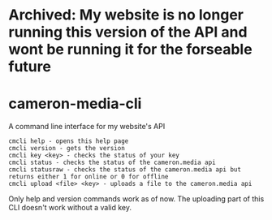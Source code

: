 # Archived: My website is no longer running this version of the API and wont be running it for the forseable future

# cameron-media-cli
A command line interface for my website's API

```
cmcli help - opens this help page
cmcli version - gets the version
cmcli key <key> - checks the status of your key
cmcli status - checks the status of the cameron.media api
cmcli statusraw - checks the status of the cameron.media api but returns either 1 for online or 0 for offline
cmcli upload <file> <key> - uploads a file to the cameron.media api
```

Only help and version commands work as of now.
The uploading part of this CLI doesn't work without a valid key.

